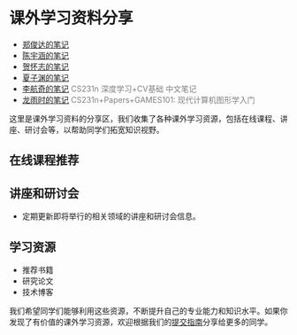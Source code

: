 # 课外学习资料分享
- [郑俊达的笔记](./assets/郑俊达-note.pdf)
- [陈宇涵的笔记](./assets/陈宇涵-前端三件套学习文档.pdf)
- [贺怀志的笔记](https://wintermelonc.github.io/WintermelonC_Docs/)
- [夏子渊的笔记](./assets/夏子渊-Vim.pdf)
- [李航奇的笔记](https://www.yuque.com/u49577022/uiv31n?#) <font style="color: #808080">CS231n 深度学习+CV基础 中文笔记</font>
- [龙雨时的笔记](https://autonomierlong.github.io/Notes/) <font style="color: #808080">CS231n+Papers+GAMES101: 现代计算机图形学入门</font>


这里是课外学习资料的分享区，我们收集了各种课外学习资源，包括在线课程、讲座、研讨会等，以帮助同学们拓宽知识视野。

## 在线课程推荐



## 讲座和研讨会

- 定期更新即将举行的相关领域的讲座和研讨会信息。

## 学习资源

- 推荐书籍
- 研究论文
- 技术博客

我们希望同学们能够利用这些资源，不断提升自己的专业能力和知识水平。如果你发现了有价值的课外学习资源，欢迎根据我们的[提交指南](../../资源分享/提交指南.md)分享给更多的同学。